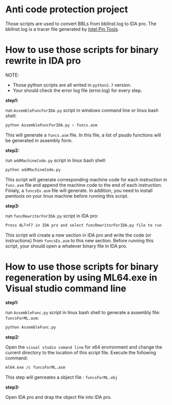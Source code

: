 
# Anti code protection project

Those scripts are used to convert BBLs from bblInst.log to IDA pro.
The bblInst.log is a tracer file generated by [Intel Pin Tools](https://software.intel.com/sites/landingpage/pintool/docs/97971/Pin/html/index.html).

# How to use those scripts for binary rewrite in IDA pro
NOTE: 
- Those python scripts are all writed in `python2.7` version.
- Your should check the error log file (error.log) for every step.

**step1:**

run `AssembleFuncForIDA.py` script in windows conmand line or linux bash shell:
```bash
python AssembleFuncForIDA.py > funcs.asm
```
This will generate a `funcs.asm` file. In this file, a list of psudo functions will be generated in assembly form.

**step2:**

run `addMachineCode.py` script in linux bash shell:
```bash
python addMachineCode.py
```
This script will generate corresponding machine code for each instruction in `func.asm` file and append the machine code to the end of each instruction. Finialy, a `funcsEx.asm` file will generate. In addition, you need to install pwntools on your linux machine before running this script.

**step3:**

run `funcRewritorForIDA.py` script in IDA pro:
```bash
Press ALT+F7 in IDA pro and select funcRewritorForIDA.py file to run
```
This script will create a new section in IDA pro and write the code (or instructions) from `funcsEx.asm` to this new section. Before running this script, your should open a whatever binary file in IDA pro.


# How to use those scripts for binary regeneration by using ML64.exe in Visual studio command line

**step1:**

run `AssembleFunc.py` script in linux bash shell to generate a assembly file: `funcsForML.asm`:
```bash
python AssembleFunc.py
```

**step2:**

Open the `visual studio comand line` for x64 environment and change the current directory to the location of this script file. Execute the following command:
```bash
ml64.exe /c funcsForML.asm
```
This step will genreates a object file :  `funcsForML.obj`


**step3:**

Open IDA pro and drap the object file into IDA pro.

